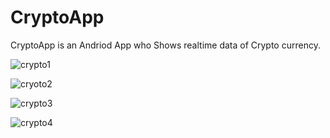 # CryptoApp

CryptoApp is an Andriod App who Shows realtime data of Crypto currency.


![crypto1](https://user-images.githubusercontent.com/111629507/220987870-a1629d9c-16e6-48fb-badf-4e28af92cc5e.jpeg)


![cryoto2](https://user-images.githubusercontent.com/111629507/220987865-4beda408-3f97-4608-b057-08a96d406594.jpeg)

![crypto3](https://user-images.githubusercontent.com/111629507/220987858-c5b92280-339d-4e1c-9c7c-1c8ba3acf1a0.jpeg)

![crypto4](https://user-images.githubusercontent.com/111629507/220987846-1c2c87ee-aca3-4cf3-b6d0-bc6f0ea0482f.jpeg)
